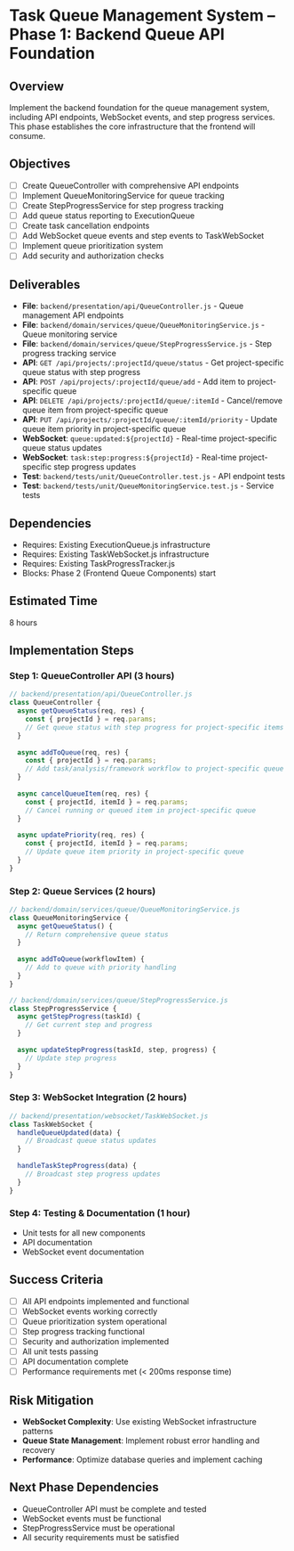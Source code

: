 # Task Queue Management System – Phase 1: Backend Queue API Foundation

## Overview
Implement the backend foundation for the queue management system, including API endpoints, WebSocket events, and step progress services. This phase establishes the core infrastructure that the frontend will consume.

## Objectives
- [ ] Create QueueController with comprehensive API endpoints
- [ ] Implement QueueMonitoringService for queue tracking
- [ ] Create StepProgressService for step progress tracking
- [ ] Add queue status reporting to ExecutionQueue
- [ ] Create task cancellation endpoints
- [ ] Add WebSocket queue events and step events to TaskWebSocket
- [ ] Implement queue prioritization system
- [ ] Add security and authorization checks

## Deliverables
- **File**: `backend/presentation/api/QueueController.js` - Queue management API endpoints
- **File**: `backend/domain/services/queue/QueueMonitoringService.js` - Queue monitoring service
- **File**: `backend/domain/services/queue/StepProgressService.js` - Step progress tracking service
- **API**: `GET /api/projects/:projectId/queue/status` - Get project-specific queue status with step progress
- **API**: `POST /api/projects/:projectId/queue/add` - Add item to project-specific queue
- **API**: `DELETE /api/projects/:projectId/queue/:itemId` - Cancel/remove queue item from project-specific queue
- **API**: `PUT /api/projects/:projectId/queue/:itemId/priority` - Update queue item priority in project-specific queue
- **WebSocket**: `queue:updated:${projectId}` - Real-time project-specific queue status updates
- **WebSocket**: `task:step:progress:${projectId}` - Real-time project-specific step progress updates
- **Test**: `backend/tests/unit/QueueController.test.js` - API endpoint tests
- **Test**: `backend/tests/unit/QueueMonitoringService.test.js` - Service tests

## Dependencies
- Requires: Existing ExecutionQueue.js infrastructure
- Requires: Existing TaskWebSocket.js infrastructure
- Requires: Existing TaskProgressTracker.js
- Blocks: Phase 2 (Frontend Queue Components) start

## Estimated Time
8 hours

## Implementation Steps

### Step 1: QueueController API (3 hours)
```javascript
// backend/presentation/api/QueueController.js
class QueueController {
  async getQueueStatus(req, res) {
    const { projectId } = req.params;
    // Get queue status with step progress for project-specific items
  }
  
  async addToQueue(req, res) {
    const { projectId } = req.params;
    // Add task/analysis/framework workflow to project-specific queue
  }
  
  async cancelQueueItem(req, res) {
    const { projectId, itemId } = req.params;
    // Cancel running or queued item in project-specific queue
  }
  
  async updatePriority(req, res) {
    const { projectId, itemId } = req.params;
    // Update queue item priority in project-specific queue
  }
}
```

### Step 2: Queue Services (2 hours)
```javascript
// backend/domain/services/queue/QueueMonitoringService.js
class QueueMonitoringService {
  async getQueueStatus() {
    // Return comprehensive queue status
  }
  
  async addToQueue(workflowItem) {
    // Add to queue with priority handling
  }
}

// backend/domain/services/queue/StepProgressService.js
class StepProgressService {
  async getStepProgress(taskId) {
    // Get current step and progress
  }
  
  async updateStepProgress(taskId, step, progress) {
    // Update step progress
  }
}
```

### Step 3: WebSocket Integration (2 hours)
```javascript
// backend/presentation/websocket/TaskWebSocket.js
class TaskWebSocket {
  handleQueueUpdated(data) {
    // Broadcast queue status updates
  }
  
  handleTaskStepProgress(data) {
    // Broadcast step progress updates
  }
}
```

### Step 4: Testing & Documentation (1 hour)
- Unit tests for all new components
- API documentation
- WebSocket event documentation

## Success Criteria
- [ ] All API endpoints implemented and functional
- [ ] WebSocket events working correctly
- [ ] Queue prioritization system operational
- [ ] Step progress tracking functional
- [ ] Security and authorization implemented
- [ ] All unit tests passing
- [ ] API documentation complete
- [ ] Performance requirements met (< 200ms response time)

## Risk Mitigation
- **WebSocket Complexity**: Use existing WebSocket infrastructure patterns
- **Queue State Management**: Implement robust error handling and recovery
- **Performance**: Optimize database queries and implement caching

## Next Phase Dependencies
- QueueController API must be complete and tested
- WebSocket events must be functional
- StepProgressService must be operational
- All security requirements must be satisfied 